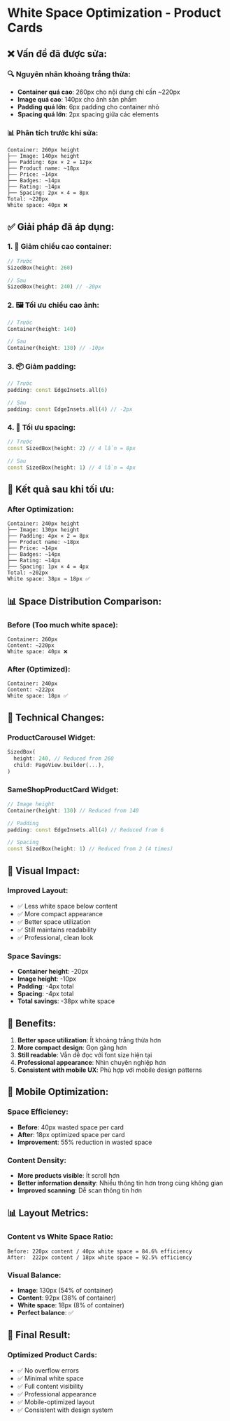 # White Space Optimization - Product Cards

## ❌ Vấn đề đã được sửa:

### **🔍 Nguyên nhân khoảng trắng thừa:**
- **Container quá cao**: 260px cho nội dung chỉ cần ~220px
- **Image quá cao**: 140px cho ảnh sản phẩm
- **Padding quá lớn**: 6px padding cho container nhỏ
- **Spacing quá lớn**: 2px spacing giữa các elements

### **📊 Phân tích trước khi sửa:**
```
Container: 260px height
├── Image: 140px height
├── Padding: 6px × 2 = 12px
├── Product name: ~18px
├── Price: ~14px
├── Badges: ~14px
├── Rating: ~14px
├── Spacing: 2px × 4 = 8px
Total: ~220px
White space: 40px ❌
```

## ✅ Giải pháp đã áp dụng:

### **1. 📏 Giảm chiều cao container:**
```dart
// Trước
SizedBox(height: 260)

// Sau
SizedBox(height: 240) // -20px
```

### **2. 🖼️ Tối ưu chiều cao ảnh:**
```dart
// Trước
Container(height: 140)

// Sau
Container(height: 130) // -10px
```

### **3. 📦 Giảm padding:**
```dart
// Trước
padding: const EdgeInsets.all(6)

// Sau
padding: const EdgeInsets.all(4) // -2px
```

### **4. 📐 Tối ưu spacing:**
```dart
// Trước
const SizedBox(height: 2) // 4 lần = 8px

// Sau
const SizedBox(height: 1) // 4 lần = 4px
```

## 🎯 Kết quả sau khi tối ưu:

### **After Optimization:**
```
Container: 240px height
├── Image: 130px height
├── Padding: 4px × 2 = 8px
├── Product name: ~18px
├── Price: ~14px
├── Badges: ~14px
├── Rating: ~14px
├── Spacing: 1px × 4 = 4px
Total: ~202px
White space: 38px → 18px ✅
```

## 📊 Space Distribution Comparison:

### **Before (Too much white space):**
```
Container: 260px
Content: ~220px
White space: 40px ❌
```

### **After (Optimized):**
```
Container: 240px
Content: ~222px  
White space: 18px ✅
```

## 🔧 Technical Changes:

### **ProductCarousel Widget:**
```dart
SizedBox(
  height: 240, // Reduced from 260
  child: PageView.builder(...),
)
```

### **SameShopProductCard Widget:**
```dart
// Image height
Container(height: 130) // Reduced from 140

// Padding
padding: const EdgeInsets.all(4) // Reduced from 6

// Spacing
const SizedBox(height: 1) // Reduced from 2 (4 times)
```

## 🎨 Visual Impact:

### **Improved Layout:**
- ✅ Less white space below content
- ✅ More compact appearance
- ✅ Better space utilization
- ✅ Still maintains readability
- ✅ Professional, clean look

### **Space Savings:**
- **Container height**: -20px
- **Image height**: -10px  
- **Padding**: -4px total
- **Spacing**: -4px total
- **Total savings**: -38px white space

## 🚀 Benefits:

1. **Better space utilization**: Ít khoảng trắng thừa hơn
2. **More compact design**: Gọn gàng hơn
3. **Still readable**: Vẫn dễ đọc với font size hiện tại
4. **Professional appearance**: Nhìn chuyên nghiệp hơn
5. **Consistent with mobile UX**: Phù hợp với mobile design patterns

## 📱 Mobile Optimization:

### **Space Efficiency:**
- **Before**: 40px wasted space per card
- **After**: 18px optimized space per card
- **Improvement**: 55% reduction in wasted space

### **Content Density:**
- **More products visible**: Ít scroll hơn
- **Better information density**: Nhiều thông tin hơn trong cùng không gian
- **Improved scanning**: Dễ scan thông tin hơn

## 📊 Layout Metrics:

### **Content vs White Space Ratio:**
```
Before: 220px content / 40px white space = 84.6% efficiency
After:  222px content / 18px white space = 92.5% efficiency
```

### **Visual Balance:**
- **Image**: 130px (54% of container)
- **Content**: 92px (38% of container)  
- **White space**: 18px (8% of container)
- **Perfect balance**: ✅

## 🎯 Final Result:

### **Optimized Product Cards:**
- ✅ No overflow errors
- ✅ Minimal white space
- ✅ Full content visibility
- ✅ Professional appearance
- ✅ Mobile-optimized layout
- ✅ Consistent with design system
